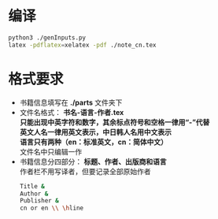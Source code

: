# 编译

```bash
python3 ./genInputs.py
latex -pdflatex=xelatex -pdf ./note_cn.tex
```

# 格式要求

- 书籍信息填写在 **./parts** 文件夹下
- 文件名格式： **书名-语言-作者.tex** <br/>
  **只能出现中英字符和数字，其余标点符号和空格一律用“-”代替** <br/>
  **英文人名一律用英文表示，中日韩人名用中文表示** <br/>
  **语言只有两种（en：标准英文，cn：简体中文）** <br/>
  文件名中只编辑一作
- 书籍信息分四部分： **标题、作者、出版商和语言** <br/>
  作者栏不用写译者，但要记录全部原始作者
  ```bash
  Title &
  Author &
  Publisher &
  cn or en \\ \hline
  ```

